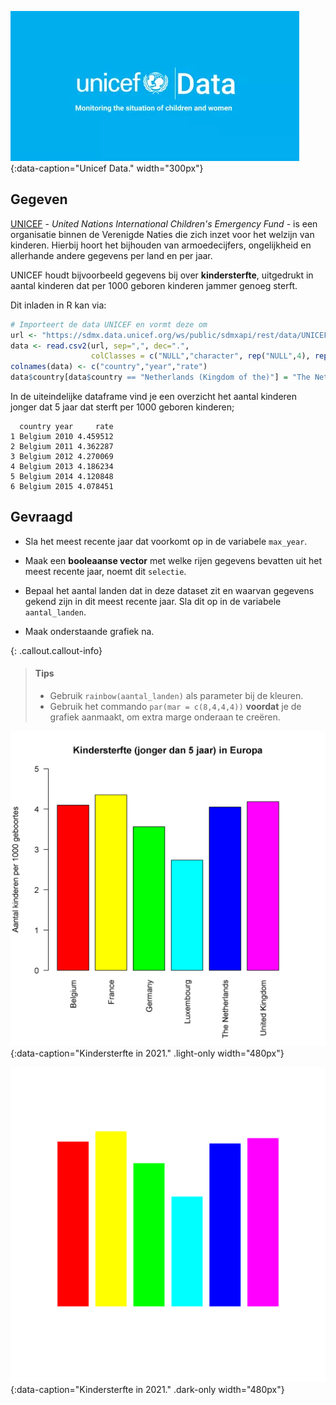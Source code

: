 ![Het data portaal van Unicef.](media/unicef_data.png "Het data portaal van Unicef."){:data-caption="Unicef Data." width="300px"}

## Gegeven

<a href="https://www.unicef.org/" target="_blank">UNICEF</a> - *United Nations International Children's Emergency Fund* - is een organisatie binnen de Verenigde Naties die zich inzet voor het welzijn van kinderen. Hierbij hoort het bijhouden van armoedecijfers, ongelijkheid en allerhande andere gegevens per land en per jaar.

UNICEF houdt bijvoorbeeld gegevens bij over **kindersterfte**, uitgedrukt in aantal kinderen dat per 1000 geboren kinderen jammer genoeg sterft.

Dit inladen in R kan via:

```R
# Importeert de data UNICEF en vormt deze om
url <- "https://sdmx.data.unicef.org/ws/public/sdmxapi/rest/data/UNICEF,GLOBAL_DATAFLOW,1.0/BEL+DEU+FRA+GBR+LUX+NLD.CME_MRY0T4._T.?format=csv&startPeriod=2010"
data <- read.csv2(url, sep=",", dec=".",
                  colClasses = c("NULL","character", rep("NULL",4), rep("numeric", 2), rep("NULL", 22)))
colnames(data) <- c("country","year","rate")
data$country[data$country == "Netherlands (Kingdom of the)"] = "The Netherlands"
```

In de uiteindelijke dataframe vind je een overzicht het aantal kinderen jonger dat 5 jaar dat sterft per 1000 geboren kinderen;

```
  country year     rate
1 Belgium 2010 4.459512
2 Belgium 2011 4.362287
3 Belgium 2012 4.270069
4 Belgium 2013 4.186234
5 Belgium 2014 4.120848
6 Belgium 2015 4.078451
```

## Gevraagd

- Sla het meest recente jaar dat voorkomt op in de variabele `max_year`.
- Maak een **booleaanse vector** met welke rijen gegevens bevatten uit het meest recente jaar, noemt dit `selectie`.
- Bepaal het aantal landen dat in deze dataset zit en waarvan gegevens gekend zijn in dit meest recente jaar. Sla dit op in de variabele `aantal_landen`.

- Maak onderstaande grafiek na.

{: .callout.callout-info}
>#### Tips
> - Gebruik `rainbow(aantal_landen)` als parameter bij de kleuren.
> - Gebruik het commando `par(mar = c(8,4,4,4))` **voordat** je de grafiek aanmaakt, om extra marge onderaan te creëren.

![Kindersterfte in 2021.](media/plot.png "Kindersterfte in 2021."){:data-caption="Kindersterfte in 2021." .light-only width="480px"}

![Kindersterfte in 2021.](media/plot_dark.png "Kindersterfte in 2021."){:data-caption="Kindersterfte in 2021." .dark-only width="480px"}